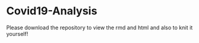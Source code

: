 # Covid19-Analysis

Please download the repository to view the rmd and html and also to knit it yourself!
